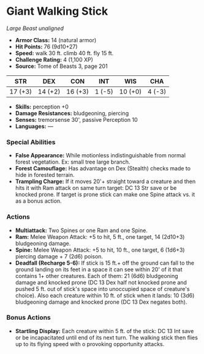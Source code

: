# Giant Walking Stick

*Large* *Beast* *unaligned*

- **Armor Class:** 14 (natural armor)
- **Hit Points:** 76 (9d10+27)
- **Speed:** walk 30 ft. climb 40 ft. fly 15 ft.
- **Challenge Rating:** 4 (1,100 XP)
- **Source:** Tome of Beasts 3, page 201

| STR | DEX | CON | INT | WIS | CHA |
| --- | --- | --- | --- | --- | --- |
| 17 (+3) | 14 (+2) | 16 (+3) | 1 (-5) | 10 (+0) | 4 (-3) |

- **Skills:** perception +0
- **Damage Resistances:** bludgeoning, piercing
- **Senses:** tremorsense 30', passive Perception 10
- **Languages:** —

### Special Abilities

- **False Appearance:** While motionless indistinguishable from normal forest vegetation. Ex: small tree large branch.
- **Forest Camouflage:** Has advantage on Dex (Stealth) checks made to hide in forested terrain.
- **Trampling Charge:** If it moves 20'+ straight toward a creature and then hits it with Ram attack on same turn target: DC 13 Str save or be knocked prone. If target is prone stick can make one Spine attack vs. it as a bonus action.

### Actions

- **Multiattack:** Two Spines or one Ram and one Spine.
- **Ram:** Melee Weapon Attack: +5 to hit, 5 ft., one target, 14 (2d10+3) bludgeoning damage.
- **Spine:** Melee Weapon Attack: +5 to hit, 10 ft., one target, 6 (1d6+3) piercing damage + 7 (2d6) poison.
- **Deadfall (Recharge 5-6):** If stick is 15 ft.+ off the ground can fall to the ground landing on its feet in a space it can see within 20' of it that contains 1+ other creatures. Each of them: 21 (6d6) bludgeoning damage and knocked prone (DC 13 Dex half not knocked prone and pushed 5 ft. out of stick's space into unoccupied space of creature's choice). Also each creature within 10 ft. of stick when it lands: 10 (3d6) bludgeoning damage and knocked prone (DC 13 Dex negates both).

### Bonus Actions

- **Startling Display:** Each creature within 5 ft. of the stick: DC 13 Int save or be incapacitated until end of its next turn. The walking stick then flies up to its flying speed with o provoking opportunity attacks.


